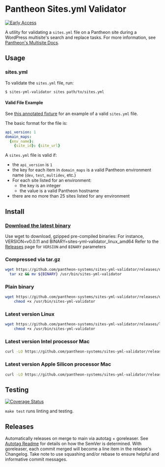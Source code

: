 # Pantheon Sites.yml Validator

[![Early Access](https://img.shields.io/badge/Pantheon-Early_Access-yellow?logo=pantheon&color=FFDC28)](https://docs.pantheon.io/oss-support-levels#early-access)

A utility for validating a `sites.yml` file on a Pantheon site during a WordPress multisite's search and replace tasks. For more information, see [Pantheon's Multisite Docs](https://docs.pantheon.io/guides/multisite/search-replace/).

## Usage

### sites.yml
To validate the `sites.yml` file, run:
```
$ sites-yml-validator sites path/to/sites.yml
```

#### Valid File Example
See [this annotated fixture](./fixtures/sites/valid.yml) for an example of a valid `sites.yml` file.

The basic format for the file is:
``` yml
api_version: 1
domain_maps:
  {env_name}:
    {site_id}: {site_url}
```
A `sites.yml` file is valid if:
- the `api_version` is `1`
- the key for each item in `domain_maps` is a valid Pantheon environment name (`dev`, `test`, `multidev`, etc.)
- For each site listed for an environment:
   - the key is an integer
   - the value is a valid Pantheon hostname
- there are no more than 25 sites listed for any environment

## Install

### [Download the latest binary](https://github.com/pantheon-systems/sites-yml-validator/releases/latest)

Use wget to download, gzipped pre-compiled binaries:
For instance, VERSION=v0.0.11 and BINARY=sites-yml-validator_linux_amd64
Refer to the [Releases](https://github.com/pantheon-systems/sites-yml-validator/releases) page for `VERSION` and `BINARY` parameters

### Compressed via tar.gz
```bash
wget https://github.com/pantheon-systems/sites-yml-validator/releases/download/${VERSION}/${BINARY}.tar.gz -O - |\
  tar xz && mv ${BINARY} /usr/bin/sites-yml-validator
```

### Plain binary

```bash
wget https://github.com/pantheon-systems/sites-yml-validator/releases/download/${VERSION}/${BINARY} -O /usr/bin/sites-yml-validator &&\
    chmod +x /usr/bin/sites-yml-validator
```

### Latest version Linux

```bash
wget https://github.com/pantheon-systems/sites-yml-validator/releases/latest/download/sites-yml-validator_linux_amd64 -O /usr/bin/sites-yml-validator &&\
    chmod +x /usr/bin/sites-yml-validator
```

### Latest version Intel processor Mac

```bash
curl -LO https://github.com/pantheon-systems/sites-yml-validator/releases/latest/download/sites-yml-validator_Darwin_x86_64.tar.gz && tar -xf sites-yml-validator_Darwin_x86_64.tar.gz && sudo mv sites-yml-validator /usr/local/bin/sites-yml-validator && sudo chmod +x /usr/local/bin/sites-yml-validator
```

### Latest version Apple Silicon processor Mac

```bash
curl -LO https://github.com/pantheon-systems/sites-yml-validator/releases/latest/download/sites-yml-validator_Darwin_arm64.tar.gz && tar -xf sites-yml-validator_Darwin_arm64.tar.gz && sudo mv sites-yml-validator /usr/local/bin/sites-yml-validator && sudo chmod +x /usr/local/bin/sites-yml-validator
```

## Testing

[![Coverage Status](https://coveralls.io/repos/github/pantheon-systems/sites-yml-validator/badge.svg?t=PGhafd)](https://coveralls.io/github/pantheon-systems/sites-yml-validator)

`make test` runs linting and testing.

## Releases

Automatically releases on merge to main via autotag + goreleaser. See [Autotag Readme](https://github.com/pantheon-systems/autotag) for details on how the SemVer is determined. With goreleaser, each commit merged will become a line item in the release's Changelog. Take note to use squashing and/or rebase to ensure helpful and informative commit messages.

